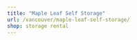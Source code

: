 ```yaml
---
title: "Maple Leaf Self Storage"
url: /vancouver/maple-leaf-self-storage/
shop: storage rental
---
```

